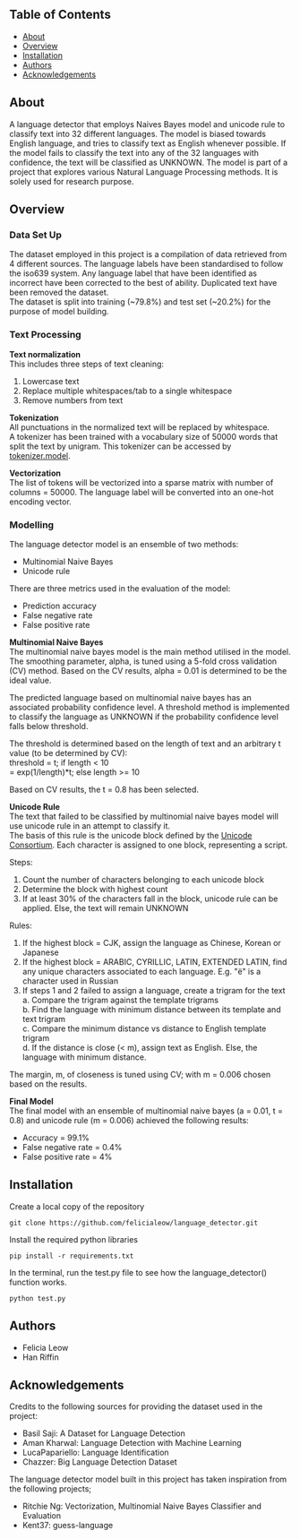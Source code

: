 ## Table of Contents 
- [About](#about)
- [Overview](#overview)
- [Installation](#installation)
- [Authors](#authors)
- [Acknowledgements](#acknowledgements)

## About <a name="about"></a>
A language detector that employs Naives Bayes model and unicode rule to classify text into 32 different languages. The model is biased towards English language, and tries to classify text as English whenever possible. If the model fails to classify the text into any of the 32 languages with confidence, the text will be classified as UNKNOWN. 
The model is part of a project that explores various Natural Language Processing methods. It is solely used for research purpose. 

## Overview <a name="overview"></a>

### Data Set Up 
The dataset employed in this project is a compilation of data retrieved from 4 different sources. The language labels have been standardised to follow the iso639 system. Any language label that have been identified as incorrect have been corrected to the best of ability. Duplicated text have been removed the dataset.  
The dataset is split into training (~79.8%) and test set (~20.2%) for the purpose of model building. 

### Text Processing 
**Text normalization**  
This includes three steps of text cleaning: 

1. Lowercase text
2. Replace multiple whitespaces/tab to a single whitespace
3. Remove numbers from text

**Tokenization**  
All punctuations in the normalized text will be replaced by whitespace.  
A tokenizer has been trained with a vocabulary size of 50000 words that split the text by unigram. This tokenizer can be accessed by [tokenizer.model](tokenizer.model).

**Vectorization**  
The list of tokens will be vectorized into a sparse matrix with number of columns = 50000. The language label will be converted into an one-hot encoding vector. 

### Modelling 
The language detector model is an ensemble of two methods:  

- Multinomial Naive Bayes 
- Unicode rule

There are three metrics used in the evaluation of the model: 

- Prediction accuracy
- False negative rate 
- False positive rate

**Multinomial Naive Bayes**  
The multinomial naive bayes model is the main method utilised in the model. The smoothing parameter, alpha, is tuned using a 5-fold cross validation (CV) method. Based on the CV results, alpha = 0.01 is determined to be the ideal value. 

The predicted language based on multinomial naive bayes has an associated probability confidence level. A threshold method is implemented to classify the language as UNKNOWN if the probability confidence level falls below threshold.  

The threshold is determined based on the length of text and an arbitrary t value (to be determined by CV):  
threshold 
= t; if length < 10  
= exp(1/length)*t; else length >= 10  

Based on CV results, the t = 0.8 has been selected.  

**Unicode Rule**  
The text that failed to be classified by multinomial naive bayes model will use unicode rule in an attempt to classify it.  
The basis of this rule is the unicode block defined by the [Unicode Consortium](https://www.unicode.org/charts/). Each character is assigned to one block, representing a script. 

Steps:  
1. Count the number of characters belonging to each unicode block 
2. Determine the block with highest count 
3. If at least 30% of the characters fall in the block, unicode rule can be applied. Else, the text will remain UNKNOWN

Rules:  
1. If the highest block = CJK, assign the language as Chinese, Korean or Japanese
2. If the highest block = ARABIC, CYRILLIC, LATIN, EXTENDED LATIN, find any unique characters associated to each language. E.g. "ё" is a character used in Russian
3. If steps 1 and 2 failed to assign a language, create a trigram for the text  
    a. Compare the trigram against the template trigrams  
    b. Find the language with minimum distance between its template and text trigram  
    c. Compare the minimum distance vs distance to English template trigram  
    d. If the distance is close (< m), assign text as English. Else, the language with minimum distance.

The margin, m, of closeness is tuned using CV; with m = 0.006 chosen based on the results. 

**Final Model**  
The final model with an ensemble of multinomial naive bayes (a = 0.01, t = 0.8) and unicode rule (m = 0.006) achieved the following results:

- Accuracy = 99.1% 
- False negative rate = 0.4% 
- False positive rate = 4%
 
## Installation <a name="installation"></a>

Create a local copy of the repository 
```
git clone https://github.com/felicialeow/language_detector.git
```

Install the required python libraries 
```
pip install -r requirements.txt
```

In the terminal, run the test.py file to see how the language_detector() function works.
```
python test.py
```

## Authors <a name="authors"></a>
- Felicia Leow
- Han Riffin

## Acknowledgements <a name="acknowledgements"></a>
Credits to the following sources for providing the dataset used in the project:  

- Basil Saji: <a link="https://www.kaggle.com/datasets/basilb2s/language-detection">A Dataset for Language Detection</a>
- Aman Kharwal: <a link="https://thecleverprogrammer.com/2021/10/30/language-detection-with-machine-learning/">Language Detection with Machine Learning</a>
- LucaPapariello: <a link="https://huggingface.co/datasets/papluca/language-identification">Language Identification</a>
- Chazzer: <a link="https://www.kaggle.com/datasets/chazzer/big-language-detection-dataset">Big Language Detection Dataset</a>

The language detector model built in this project has taken inspiration from the following projects; 

- Ritchie Ng: <a link="https://www.ritchieng.com/machine-learning-multinomial-naive-bayes-vectorization/">Vectorization, Multinomial Naive Bayes Classifier and Evaluation</a>
- Kent37: <a link="https://github.com/kent37/guess-language">guess-language</a>